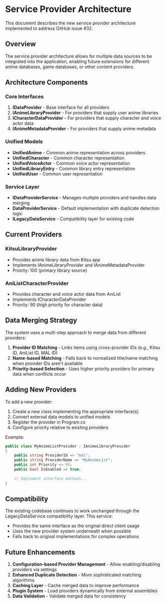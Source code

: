 # Service Provider Architecture

This document describes the new service provider architecture implemented to address GitHub issue #32.

## Overview

The service provider architecture allows for multiple data sources to be integrated into the application, enabling future extensions for different anime databases, game databases, or other content providers.

## Architecture Components

### Core Interfaces

1. **IDataProvider** - Base interface for all providers
2. **IAnimeLibraryProvider** - For providers that supply user anime libraries
3. **ICharacterDataProvider** - For providers that supply character and voice actor data
4. **IAnimeMetadataProvider** - For providers that supply anime metadata

### Unified Models

- **UnifiedAnime** - Common anime representation across providers
- **UnifiedCharacter** - Common character representation
- **UnifiedVoiceActor** - Common voice actor representation
- **UnifiedLibraryEntry** - Common library entry representation
- **UnifiedUser** - Common user representation

### Service Layer

- **IDataProviderService** - Manages multiple providers and handles data merging
- **DataProviderService** - Default implementation with duplicate detection logic
- **ILegacyDataService** - Compatibility layer for existing code

## Current Providers

### KitsuLibraryProvider
- Provides anime library data from Kitsu.app
- Implements IAnimeLibraryProvider and IAnimeMetadataProvider
- Priority: 100 (primary library source)

### AniListCharacterProvider
- Provides character and voice actor data from AniList
- Implements ICharacterDataProvider
- Priority: 90 (high priority for character data)

## Data Merging Strategy

The system uses a multi-step approach to merge data from different providers:

1. **Provider ID Matching** - Links items using cross-provider IDs (e.g., Kitsu ID, AniList ID, MAL ID)
2. **Name-based Matching** - Falls back to normalized title/name matching when provider IDs aren't available
3. **Priority-based Selection** - Uses higher priority providers for primary data when conflicts occur

## Adding New Providers

To add a new provider:

1. Create a new class implementing the appropriate interface(s)
2. Convert external data models to unified models
3. Register the provider in Program.cs
4. Configure priority relative to existing providers

Example:
```csharp
public class MyAnimeListProvider : IAnimeLibraryProvider
{
    public string ProviderId => "mal";
    public string ProviderName => "MyAnimeList";
    public int Priority => 95;
    public bool IsEnabled => true;
    
    // Implement interface methods...
}
```

## Compatibility

The existing codebase continues to work unchanged through the LegacyDataService compatibility layer. This service:

- Provides the same interface as the original direct client usage
- Uses the new provider system underneath when possible
- Falls back to original implementations for complex operations

## Future Enhancements

1. **Configuration-based Provider Management** - Allow enabling/disabling providers via settings
2. **Enhanced Duplicate Detection** - More sophisticated matching algorithms
3. **Caching Layer** - Cache merged data to improve performance
4. **Plugin System** - Load providers dynamically from external assemblies
5. **Data Validation** - Validate merged data for consistency
